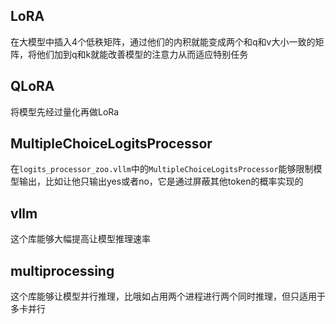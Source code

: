 ## LoRA

在大模型中插入4个低秩矩阵，通过他们的内积就能变成两个和q和v大小一致的矩阵，将他们加到q和k就能改善模型的注意力从而适应特别任务

## QLoRA

将模型先经过量化再做LoRa

## MultipleChoiceLogitsProcessor

在`logits_processor_zoo.vllm`中的`MultipleChoiceLogitsProcessor`能够限制模型输出，比如让他只输出yes或者no，它是通过屏蔽其他token的概率实现的

## vllm

这个库能够大幅提高让模型推理速率

## multiprocessing

这个库能够让模型并行推理，比哦如占用两个进程进行两个同时推理，但只适用于多卡并行
